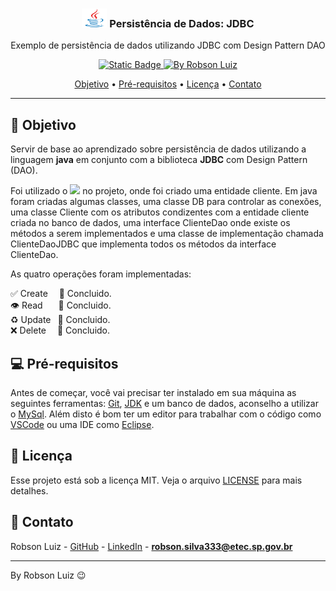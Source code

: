 <h3 align="center">
         <img alt="logo java" height="30" width="40" src="https://raw.githubusercontent.com/devicons/devicon/master/icons/java/java-original.svg"> Persistência de Dados: JDBC 
 
</h3>

<p align="center">Exemplo de persistência de dados utilizando JDBC com Design Pattern DAO</p>

<p align="center">
  <a href="https://www.linkedin.com/in/robson-lsilva/">
      <img alt="Static Badge" src="https://img.shields.io/badge/build-Robson%20Luiz-0e76a8?logo=linkedin&logoColor=white&label=By&labelColor=0e76a8">

  </a>
  <a href="https://github.com/RobsonLSilva/jdbc-basico-java/blob/master/LICENSE">
      <img alt="By Robson Luiz" src="https://img.shields.io/github/license/RobsonLSilva/jdbc-basico-java.svg?colorB=ff0000">
  </a> 
  
</p>

<p align="center">
 <a href="#objetivo">Objetivo</a> •
 <a href="#pre_riquisito">Pré-requisitos</a> •
 <a href="#licenca">Licença</a> • 
 <a href="#contato">Contato</a>
</p>

<hr>

## :dart: Objetivo <a name="objetivo"></a>
<p>
Servir de base ao aprendizado sobre persistência de dados utilizando a linguagem <strong>java</strong> em conjunto com a biblioteca <strong>JDBC</strong> com Design Pattern (DAO).
</p>
<p>
Foi utilizado o <a href="https://www.mysql.com/"><img src="https://img.shields.io/static/v1?label=Banco de dados&message=Mysql&color=white&style=plastic&logo=mysql&logoColor=white"/></a> no projeto, onde foi criado uma entidade cliente. Em java foram criadas algumas classes, uma classe DB para controlar as conexões, uma classe Cliente com os atributos condizentes com a entidade cliente criada no banco de dados, uma interface ClienteDao onde existe os métodos a serem implementados e uma classe de implementação chamada ClienteDaoJDBC que implementa todos os métodos da interface ClienteDao.
</p>
<p>
As quatro operações foram implementadas:
<li style="list-style-type: none;">✅  Create  &emsp;🚀 Concluido.</li>
<li style="list-style-type: none;">👁️  Read    &emsp;&ensp;🚀 Concluido.</li>
<li style="list-style-type: none;">♻️  Update  &ensp;🚀 Concluido.</li>
<li style="list-style-type: none;">❌  Delete  &emsp;🚀 Concluido.</li>
</p>


## :computer: Pré-requisitos <a name="pre_riquisito"></a>

Antes de começar, você vai precisar ter instalado em sua máquina as seguintes ferramentas:
[Git](https://git-scm.com), [JDK](https://www.oracle.com/java/technologies/downloads/) e um banco de dados, aconselho a utilizar o [MySql](https://www.mysql.com/). 
Além disto é bom ter um editor para trabalhar com o código como [VSCode](https://code.visualstudio.com/) ou uma IDE como [Eclipse](https://www.eclipse.org/downloads/).
<!--
## :clapper: Tela(s) <a name="telas"/></a>

 ![Tela](https://github.com/RobsonLSilva/jdbc-basico-java/blob/master/assets/tabela_clientes.png)

![Tela](https://github.com/RobsonLSilva/jdbc-basico-java/blob/master/assets/teste_crud.png)
-->

## :memo: Licença <a name="licenca"></a>

Esse projeto está sob a licença MIT. Veja o arquivo [LICENSE](LICENSE) para mais detalhes.

## :email: Contato <a name="contato"></a>

Robson Luiz - [GitHub](https://github.com/RobsonLSilva) - [LinkedIn](https://www.linkedin.com/in/robson-lsilva/) - **robson.silva333@etec.sp.gov.br**

---

By Robson Luiz :wink:
